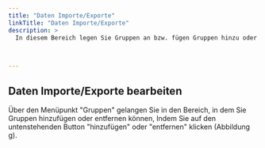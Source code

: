 ```yaml
---
title: "Daten Importe/Exporte"
linkTitle: "Daten Importe/Exporte"
description: >
  In diesem Bereich legen Sie Gruppen an bzw. fügen Gruppen hinzu oder entfernen diese.   
 


---
```

## Daten Importe/Exporte bearbeiten
Über den Menüpunkt "Gruppen" gelangen Sie in den Bereich, in dem Sie Gruppen hinzufügen oder entfernen können, Indem Sie auf den untenstehenden Button "hinzufügen" oder "entfernen" klicken (Abbildung g). 

[//]: # (Beim Klicken auf bearbeiten erscheint dieser Text: Der Kontext dieses Bearbeitungsvorgangs steht nicht mehr zur Verfügung. Möglicherweise wurde der Bearbeitungsvorgang bereits beendet, abgebrochen oder zu lange nicht mehr verwendet. Beginnen Sie noch einmal einen neuen Bearbeitungsvorgang und verwenden Sie nicht den Zurück-Button des Browsers.
)



